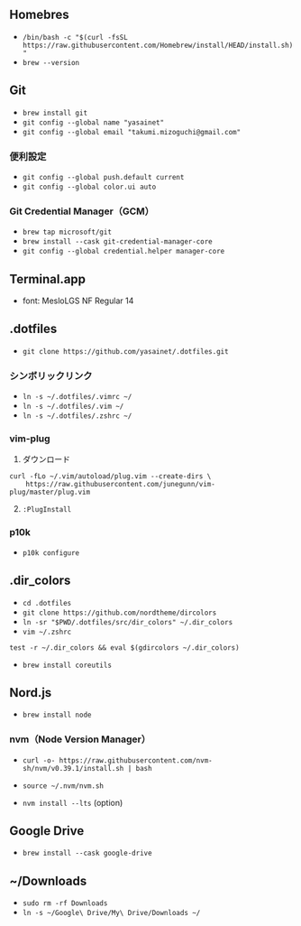 ## Homebres
- `/bin/bash -c "$(curl -fsSL https://raw.githubusercontent.com/Homebrew/install/HEAD/install.sh)"`
- `brew --version`

## Git
- `brew install git`
- `git config --global name "yasainet"`
- `git config --global email "takumi.mizoguchi@gmail.com"`

### 便利設定
- `git config --global push.default current`
- `git config --global color.ui auto`

### Git Credential Manager（GCM）
- `brew tap microsoft/git`
- `brew install --cask git-credential-manager-core`
- `git config --global credential.helper manager-core`

## Terminal.app
- font: MesloLGS NF Regular 14

## .dotfiles
- `git clone https://github.com/yasainet/.dotfiles.git`

### シンボリックリンク
- `ln -s ~/.dotfiles/.vimrc ~/`
- `ln -s ~/.dotfiles/.vim ~/`
- `ln -s ~/.dotfiles/.zshrc ~/`

### vim-plug
1. ダウンロード
```
curl -fLo ~/.vim/autoload/plug.vim --create-dirs \
    https://raw.githubusercontent.com/junegunn/vim-plug/master/plug.vim
```

2. `:PlugInstall`

### p10k
- `p10k configure`

## .dir_colors
- `cd .dotfiles`
- `git clone https://github.com/nordtheme/dircolors`
- `ln -sr "$PWD/.dotfiles/src/dir_colors" ~/.dir_colors`
- `vim ~/.zshrc`
```
test -r ~/.dir_colors && eval $(gdircolors ~/.dir_colors)
```
- `brew install coreutils`

## Nord.js
- `brew install node`

### nvm（Node Version Manager）
- `curl -o- https://raw.githubusercontent.com/nvm-sh/nvm/v0.39.1/install.sh | bash`
- `source ~/.nvm/nvm.sh`

- `nvm install --lts` (option)

## Google Drive
- `brew install --cask google-drive`

## ~/Downloads
- `sudo rm -rf Downloads`
- `ln -s ~/Google\ Drive/My\ Drive/Downloads ~/`


